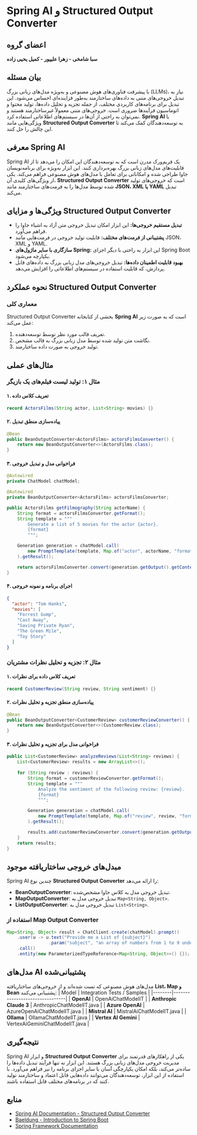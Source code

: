 # Spring AI و Structured Output Converter

## اعضای گروه
**سبا شامخی - زهرا علیپور - کمیل یحیی زاده**

## بیان مسئله
با پیشرفت فناوری‌های هوش مصنوعی و به‌ویژه مدل‌های زبانی بزرگ (LLMs)، نیاز به تبدیل خروجی‌های متنی به داده‌های ساختارمند به‌طور فزاینده‌ای احساس می‌شود. این تبدیل برای برنامه‌های کاربردی مختلف، از جمله تجزیه و تحلیل داده‌ها، تولید محتوا و اتوماسیون فرآیندها ضروری است. خروجی‌های متنی معمولاً غیرساختارمند هستند و نمی‌توان به راحتی از آن‌ها در سیستم‌های اطلاعاتی استفاده کرد. **Spring AI** با ویژگی‌هایی مانند **Structured Output Converter** به توسعه‌دهندگان کمک می‌کند تا این چالش را حل کنند.

## معرفی Spring AI
Spring AI یک فریم‌ورک مدرن است که به توسعه‌دهندگان این امکان را می‌دهد تا از قابلیت‌های مدل‌های زبانی بزرگ بهره‌برداری کنند. این ابزار به‌ویژه برای برنامه‌نویسان جاوا طراحی شده و امکاناتی برای تعامل با مدل‌های هوش مصنوعی فراهم می‌کند. یکی از ویژگی‌های کلیدی آن، **Structured Output Converter** است که خروجی‌های تولید شده توسط مدل‌ها را به فرمت‌های ساختارمند مانند **JSON، XML یا YAML** تبدیل می‌کند.

## ویژگی‌ها و مزایای Structured Output Converter
- **تبدیل مستقیم خروجی‌ها:** این ابزار امکان تبدیل خروجی متن آزاد به اشیاء جاوا را فراهم می‌آورد.
- **پشتیبانی از فرمت‌های مختلف:** قابلیت تولید خروجی در فرمت‌هایی مانند JSON، XML و YAML.
- **سازگاری با سایر ماژول‌های Spring:** این ابزار به راحتی با دیگر اجزای Spring Boot یکپارچه می‌شود.
- **بهبود قابلیت اطمینان داده‌ها:** تبدیل خروجی‌های مدل زبانی بزرگ به داده‌های قابل پردازش، که قابلیت استفاده در سیستم‌های اطلاعاتی را افزایش می‌دهد.

## نحوه عملکرد Structured Output Converter
### معماری کلی
Structured Output Converter بخشی از کتابخانه **Spring AI** است که به صورت زیر عمل می‌کند:
1. تعریف قالب مورد نظر توسط توسعه‌دهنده.
2. نگاشت متن تولید شده توسط مدل زبانی بزرگ به قالب مشخص.
3. تولید خروجی به صورت داده ساختارمند.

## مثال‌های عملی
### مثال ۱: تولید لیست فیلم‌های یک بازیگر
#### ۱. تعریف کلاس داده
```java
record ActorsFilms(String actor, List<String> movies) {}
```

#### ۲. پیاده‌سازی منطق تبدیل
```java
@Bean
public BeanOutputConverter<ActorsFilms> actorsFilmsConverter() {
    return new BeanOutputConverter<>(ActorsFilms.class);
}
```

#### ۳. فراخوانی مدل و تبدیل خروجی
```java
@Autowired
private ChatModel chatModel;

@Autowired
private BeanOutputConverter<ActorsFilms> actorsFilmsConverter;

public ActorsFilms getFilmography(String actorName) {
    String format = actorsFilmsConverter.getFormat();
    String template = """
        Generate a list of 5 movies for the actor {actor}.
        {format}
        """;

    Generation generation = chatModel.call(
        new PromptTemplate(template, Map.of("actor", actorName, "format", format)).create()
    ).getResult();

    return actorsFilmsConverter.convert(generation.getOutput().getContent());
}
```

#### ۴. اجرای برنامه و نمونه خروجی
```json
{
  "actor": "Tom Hanks",
  "movies": [
    "Forrest Gump",
    "Cast Away",
    "Saving Private Ryan",
    "The Green Mile",
    "Toy Story"
  ]
}
```

### مثال ۲: تجزیه و تحلیل نظرات مشتریان
#### ۱. تعریف کلاس داده برای نظرات
```java
record CustomerReview(String review, String sentiment) {}
```

#### ۲. پیاده‌سازی منطق تجزیه و تحلیل نظرات
```java
@Bean
public BeanOutputConverter<CustomerReview> customerReviewConverter() {
    return new BeanOutputConverter<>(CustomerReview.class);
}
```

#### ۳. فراخوانی مدل برای تجزیه و تحلیل نظرات
```java
public List<CustomerReview> analyzeReviews(List<String> reviews) {
    List<CustomerReview> results = new ArrayList<>();
    
    for (String review : reviews) {
        String format = customerReviewConverter.getFormat();
        String template = """
            Analyze the sentiment of the following review: {review}.
            {format}
            """;

        Generation generation = chatModel.call(
            new PromptTemplate(template, Map.of("review", review, "format", format)).create()
        ).getResult();

        results.add(customerReviewConverter.convert(generation.getOutput().getContent()));
    }
    return results;
}
```

## مبدل‌های خروجی ساختاریافته موجود
Spring AI چندین نوع **Structured Output Converter** را ارائه می‌دهد:
- **BeanOutputConverter**: تبدیل خروجی مدل به کلاس جاوا مشخص‌شده.
- **MapOutputConverter**: تبدیل خروجی مدل به `Map<String, Object>`.
- **ListOutputConverter**: تبدیل خروجی مدل به `List<String>`.

### استفاده از Map Output Converter
```java
Map<String, Object> result = ChatClient.create(chatModel).prompt()
    .user(u -> u.text("Provide me a List of {subject}")
                .param("subject", "an array of numbers from 1 to 9 under the key name 'numbers'"))
    .call()
    .entity(new ParameterizedTypeReference<Map<String, Object>>() {});
```

## مدل‌های AI پشتیبانی‌شده
مدل‌های هوش مصنوعی که تست شده‌اند و از خروجی‌های ساختاریافته **List، Map و Bean** پشتیبانی می‌کنند:
| Model | Integration Tests / Samples |
|--------|--------------------------------|
| **OpenAI** | OpenAiChatModelIT |
| **Anthropic Claude 3** | AnthropicChatModelIT.java |
| **Azure OpenAI** | AzureOpenAiChatModelIT.java |
| **Mistral AI** | MistralAiChatModelIT.java |
| **Ollama** | OllamaChatModelIT.java |
| **Vertex AI Gemini** | VertexAiGeminiChatModelIT.java |

## نتیجه‌گیری
Spring AI و ابزار **Structured Output Converter** یکی از راهکارهای قدرتمند برای مدیریت خروجی مدل‌های زبانی بزرگ هستند. این ابزار نه تنها فرآیند تبدیل داده‌ها را ساده‌تر می‌کند، بلکه امکان یکپارچگی آسان با سایر اجزای برنامه را نیز فراهم می‌آورد. با استفاده از این ابزار، توسعه‌دهندگان می‌توانند داده‌هایی قابل اعتماد و ساختارمند تولید کنند که در برنامه‌های مختلف قابل استفاده باشند.

## منابع
- [Spring AI Documentation - Structured Output Converter](https://spring.io/projects/spring-ai)
- [Baeldung - Introduction to Spring Boot](https://www.baeldung.com/spring-boot)
- [Spring Framework Documentation](https://docs.spring.io/spring-framework/docs/current/reference/html/)

